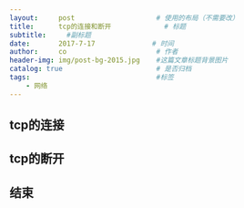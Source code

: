 ```yaml
---
layout:     post                    # 使用的布局（不需要改）
title:      tcp的连接和断开             # 标题 
subtitle:     #副标题
date:       2017-7-17              # 时间
author:     co                      # 作者
header-img: img/post-bg-2015.jpg    #这篇文章标题背景图片
catalog: true                       # 是否归档
tags:                               #标签
    - 网络
---
```


## tcp的连接
## tcp的断开

## 结束